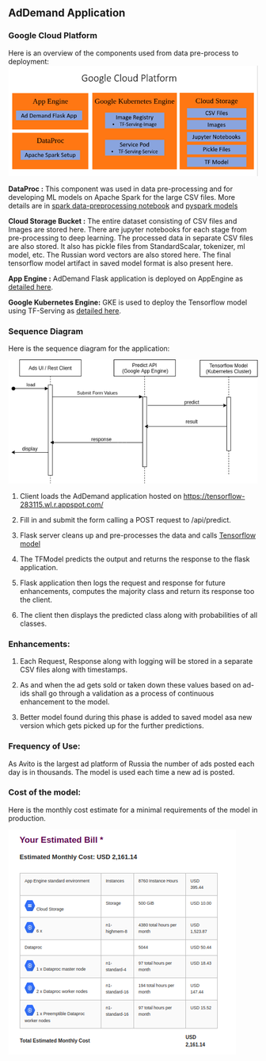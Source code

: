 ## AdDemand Application
### Google Cloud Platform
Here is an overview of the components used from data pre-process to deployment:
![GCP](GCP.png)

**DataProc :** This component was used in data pre-processing and for developing ML models on Apache Spark for the large CSV files. More details are in [spark data-preprocessing notebook](https://github.com/niteeshhegde/classified-ad-demand/blob/master/data-preprocessing/dataprep-pyspark.ipynb) and [pyspark models](https://github.com/niteeshhegde/classified-ad-demand/tree/master/notebooks/spark)

**Cloud Storage Bucket :** The entire dataset consisting of CSV files and Images are stored here. There are jupyter notebooks for each stage from pre-processing to deep learning. The processed data in separate CSV files are also stored. It also has pickle files from StandardScalar, tokenizer, ml model, etc. The Russian word vectors are also stored here. The final tensorflow model artifact in saved model format is also present here.

**App Engine :** AdDemand Flask application is deployed on AppEngine as [detailed here](https://github.com/niteeshhegde/classified-ad-demand/tree/master/app).

**Google Kubernetes Engine:** GKE is used to deploy the Tensorflow model using TF-Serving as [detailed here](https://github.com/niteeshhegde/classified-ad-demand/tree/master/app).

### Sequence Diagram 
Here is the sequence diagram for the application:

![sequence-diagram](sequence-diagram.png)

1. Client loads the AdDemand application hosted on https://tensorflow-283115.wl.r.appspot.com/

2. Fill in and submit the form calling a POST request to /api/predict.

3. Flask server cleans up and pre-processes the data and calls [Tensorflow model](http://35.199.176.26:8501/v1/models/my_saved_model:predict)

4. The TFModel predicts the output and returns the response to the flask application.

5. Flask application then logs the request and response for future enhancements, computes the majority class and return its response too the client.

6. The client then displays the predicted class along with probabilities of all classes.

### Enhancements:
1. Each Request, Response along with logging will be stored in a separate CSV files along with timestamps.

2. As and when the ad gets sold or taken down these values based on ad-ids shall go through a validation as a process of continuous enhancement to the model.

3. Better model found during this phase is added to saved model asa new version which gets picked up for the further predictions.

### Frequency of Use:
As Avito is the largest ad platform of Russia the number of ads posted each day is in thousands. The model is used each time a new ad is posted.
 
### Cost of the model:
Here is the monthly cost estimate for a minimal requirements of the model in production.

![GCP-Cost](GCP-Cost.png)
